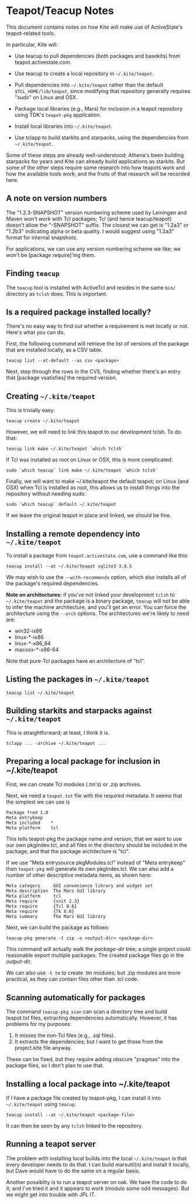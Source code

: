 # Teapot/Teacup Notes

This document contains notes on how Kite will make use of ActiveState's
teapot-related tools.

In particular, Kite will:

* Use teacup to pull dependencies (both packages and basekits) from 
  teapot.activestate.com.

* Use teacup to create a local repository in `~/.kite/teapot`.

* Pull dependencies into `~/.kite/teapot` rather than the default 
  `$TCL_HOME/lib/teapot`, since modifying that repository generally
  requires "sudo" on Linux and OSX.

* Package local libraries (e.g., Mars) for inclusion in a teapot
  repository using TDK's `teapot-pkg` application.

* Install local libraries into `~/.kite/teapot`.

* Use tclapp to build starkits and starpacks, using the dependencies
  from `~/.kite/teapot`.

Some of these steps are already well-understood; Athena's been building
starpacks for years and Kite can already build applications as starkits.
But some of the other steps require some research into how teapots work
and how the available tools work; and the fruits of that research will
be recorded here.

## A note on version numbers

The "1.2.3-SNAPSHOT" version numbering scheme used by Leiningen and Maven
won't work with Tcl packages; Tcl (and hence teacup/teapot) doesn't allow
the "-SNAPSHOT" suffix.  The closest we can get is "1.2a3" or "1.2b3"
indicating alpha or beta quality.  I would suggest using "1.2a3" format
for internal snapshots.  

For applications, we can use any version numbering scheme we like; we won't
be [package require]'ing them.

## Finding `teacup`

The `teacup` tool is installed with ActiveTcl and resides in the same
`bin/` directory as `tclsh` does.  This is important.

## Is a required package installed locally?

There's no easy way to find out whether a requirement is met locally or 
not.  Here's what you can do.

First, the following command will retrieve the list of versions of the
package that are installed locally, as a CSV table.

    teacup list --at-default --as csv <package>

Next, step through the rows in the CVS, finding whether there's an 
entry that [package vsatisfies] the required version.

## Creating `~/.kite/teapot`

This is trivially easy:

    teacup create ~/.kite/teapot

However, we will need to link this teapot to our development tclsh.
To do that:

    teacup link make ~/.kite/teapot `which tclsh`

If Tcl was installed as root on Linux or OSX, this is more complicated:

    sudo `which teacup` link make ~/.kite/teapot `which tclsh`

Finally, we will want to make ~/.kite/teapot the default teapot; on Linux
(and OSX) when Tcl is installed as root, this allows us to install things
into the repository without needing sudo:

    sudo `which teacup` default ~/.kite/teapot

If we leave the original teapot in place and linked, we should be fine.

## Installing a remote dependency into `~/.kite/teapot`

To install a package from `teapot.activestate.com`, use a command like
this:

    teacup install --at ~/.kite/teapot sqlite3 3.8.5

We may wish to use the `--with-recommends` option, which also installs all
of the package's required dependencies.

__Note on architectures:__ if you've not linked your development 
`tclsh` to `~/.kite/teapot` and
the package is a binary package, `teacup` will not be able to infer the
machine architecture, and you'll get an error.  You can force the
architecture using the `--arch` options.  The architectures we're likely
to need are:

* win32-ix86
* linux-*-ix86
* linux-*-x86_64
* macosx-*-x86-64

Note that pure-Tcl packages have an architecture of "tcl".

## Listing the packages in `~/.kite/teapot`

    teacup list ~/.kite/teapot

## Building starkits and starpacks against `~/.kite/teapot`

This is straightforward; at least, I think it is.

    tclapp ... -archive ~/.kite/teapot ...

## Preparing a local package for inclusion in ~/.kite/teapot

First, we can create Tcl modules (.tm's) or .zip archives.

Next, we need a `teapot.txt` file with
the required metadata.  It seems that the simplest we can use is

    Package fred 1.0
    Meta entrykeep 
    Meta included    *
    Meta platform    tcl

This tells teapot-pkg the package name and version, that we want to use
our own pkgIndex.tcl, and all files in the directory should be included
in the package, and that the package architecture is "tcl".

If we use "Meta entrysource pkgModules.tcl" instead of 
"Meta entrykeep" then `teapot-pkg` will generate its own pkgIndex.tcl.
We can also add a number of other descriptive metadata items, as shown
here:

    Meta category     GUI convenience library and widget set
    Meta description  The Mars GUI library
    Meta platform     tcl
    Meta require      {snit 2.3}
    Meta require      {Tcl 8.6}
    Meta require      {Tk 8.6}
    Meta summary      The Mars GUI library

Next, we can build the package as follows:

    teacup-pkg generate -t zip -o <output-dir> <package-dir>

This command will actually walk the _package-dir_ tree; a single
project could reasonable export multiple packages.  The created
package files go in the _output-dir_.

We can also use `-t tm` to create .tm modules; but .zip modules are 
more practical, as they can contain files other than .tcl code.

## Scanning automatically for packages

The command `teacup-pkg scan` can scan a directory tree and
build teapot.txt files, extracting dependencies automatically.  However,
it has problems for my purposes:

1. It misses the non-Tcl files (e.g., .sql files).
2. It extracts the dependencies; but I want to get those from the 
   project.kite file anyway.

These can be fixed, but they require adding obscure "pragmas" into the
package files, so I don't plan to use that.

## Installing a local package into ~/.kite/teapot

If I have a package file created by teapot-pkg, I can install it into
`~/.kite/teapot` using `teacup`:

    teacup install --at ~/.kite/teapot <package-file>

It can then be seen by any `tclsh` linked to the repository.

## Running a teapot server

The problem with installing local builds into the local `~/.kite/teapot` is
that every developer needs to do that.  I can build marsutil(n) 
and install it locally, but Dave would have to do the same on a regular
basis.

Another possiblity is to run a teapot server on oak.  We have the
code to do it; and I've tried it and it appears to work (modulo some odd
messages).  But we might get into trouble with JPL IT.